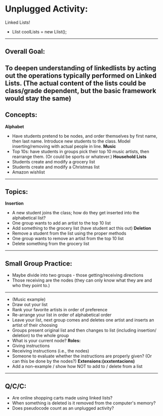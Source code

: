 # Unplugged Activity:
Linked Lists!  
- Llist coolLists = new Llist();
---
## Overall Goal:
To deepen understanding of linkedlists by acting out the operations typically performed on Linked Lists. (The actual content of the lists could be class/grade dependent, but the basic framework would stay the same)
---
## Concepts:
**Alphabet**
- Have students pretend to be nodes, and order themselves by first name, then last name. Introduce new students to the class. Model inserting/removing with actual people in line.
**Music**
- Top 10s: have students in groups pick their top 10 music artists, then rearrange them. (Or could be sports or whatever.)
**Household Lists**
- Students create and modify a grocery list
- Students create and modify a Christmas list
- Amazon wishlist
---
## Topics:
**Insertion**
- A new student joins the class; how do they get inserted into the alphabetical list?
- One group wants to add an artist to the top 10 list
- Add something to the grocery list (have student act this out)
**Deletion**
- Remove a student from the list using the proper methods
- One group wants to remove an artist from the top 10 list
- Delete something from the grocery list
---
## Small Group Practice:
- Maybe divide into two groups - those getting/receiving directions
- Those receiving are the nodes (they can only know what they are and who they point to.)

---
- (Music example)
- Draw out your list
- Rank your favorite artists in order of preference
- Re-arrange your list in order of alphabetical order
- Leave your list, next group comes and deletes one artist and inserts an artist of their choosing
- Groups present original list and then changes to list (including insertion/ deletion) to the whole group
- What is your current node?
**Roles:**
- Giving instructions
- Receiving instructions (i.e., the nodes)
- Someone to evaluate whether the instructions are properly given? (Or can this be done by the nodes?)
**Extensions:(xxxtentacions)**
- Add a non-example / show how NOT to add to / delete from a list
---
## Q/C/C:
- Are online shopping carts made using linked lists?
- When something is deleted is it removed from the computer's memory?
- Does pseudocode count as an unplugged activity?
